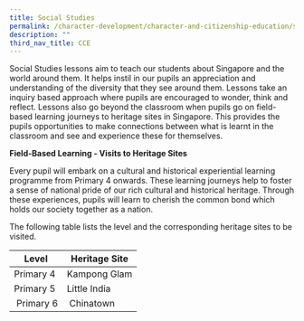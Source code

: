 ```yaml
---
title: Social Studies
permalink: /character-development/character-and-citizenship-education/social-studies/
description: ""
third_nav_title: CCE
---
```

Social Studies lessons aim to teach our students about Singapore and the world around them. It helps instil in our pupils an appreciation and understanding of the diversity that they see around them. Lessons take an inquiry based approach where pupils are encouraged to wonder, think and reflect. Lessons also go beyond the classroom when pupils go on field-based learning journeys to heritage sites in Singapore. This provides the pupils opportunities to make connections between what is learnt in the classroom and see and experience these for themselves.

**Field-Based Learning - Visits to Heritage Sites**

Every pupil will embark on a cultural and historical experiential learning programme from Primary 4 onwards. These learning journeys help to foster a sense of national pride of our rich cultural and historical heritage. Through these experiences, pupils will learn to cherish the common bond which holds our society together as a nation. 

The following table lists the level and the corresponding heritage sites to be visited.

| Level | Heritage Site |
| --- | --- |
| Primary 4 | Kampong Glam |
| Primary 5 | Little India |
|  Primary 6 |  Chinatown |